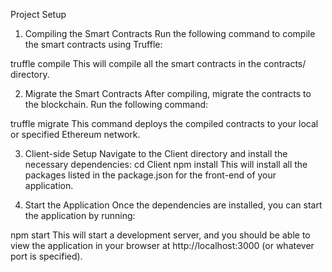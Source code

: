 Project Setup
1. Compiling the Smart Contracts
Run the following command to compile the smart contracts using Truffle:


truffle compile
This will compile all the smart contracts in the contracts/ directory.

2. Migrate the Smart Contracts
After compiling, migrate the contracts to the blockchain. Run the following command:

truffle migrate
This command deploys the compiled contracts to your local or specified Ethereum network.

3. Client-side Setup
Navigate to the Client directory and install the necessary dependencies:
cd Client
npm install
This will install all the packages listed in the package.json for the front-end of your application.

4. Start the Application
Once the dependencies are installed, you can start the application by running:

npm start
This will start a development server, and you should be able to view the application in your browser at http://localhost:3000 (or whatever port is specified).
